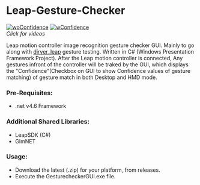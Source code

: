 # Leap-Gesture-Checker

[![woConfidence](./.github/gifwoConfidence.gif)](https://www.youtube.com/watch?v=u0MKiMXlZVY)
[![wConfidence](./.github/gifWithConfidence.gif)](https://www.youtube.com/watch?v=pbwmrsFDlKU)<br/>
*Click for videos*

Leap motion controller image recognition gesture checker GUI. Mainly to go along with [dirver_leap](https://github.com/ShootingKing-AM/driver_leap) gesture testing.
Written in C# (Windows Presentation Framework Project). After the Leap motion controller is connected, Any gestures infront of the controller will be traked by the GUI,
which displays the "Confidence"(Checkbox on GUI to show Confidence values of gesture matching) of gesture match in both Desktop and HMD mode.

### Pre-Requisites: 
  * .net v4.6 Framework
  
### Additional Shared Libraries:
  * LeapSDK (C#)
  * GlmNET

### Usage:
  * Download the latest (.zip) for your platform, from releases.
  * Execute the GesturecheckerGUI.exe file.
  
